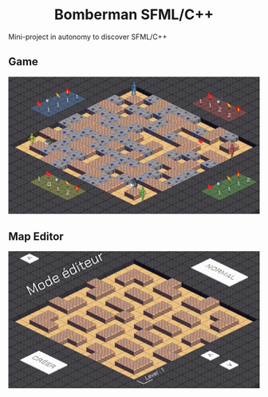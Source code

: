 <h1 align="center">Bomberman SFML/C++</h1>

Mini-project in autonomy to discover SFML/C++

## Game
![Alt text](ReadMePictures/GameVue.PNG?raw=true "Game")

## Map Editor
![Alt text](ReadMePictures/EditorVue.PNG?raw=true "Editor")

